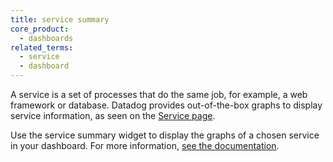 ```yaml
---
title: service summary
core_product:
  - dashboards
related_terms:
  - service
  - dashboard
---
```

A service is a set of processes that do the same job, for example, a web framework or database. Datadog provides out-of-the-box graphs to display service information, as seen on the <a href="/tracing/services/service_page/">Service page</a>. 

Use the service summary widget to display the graphs of a chosen service in your dashboard. For more information, <a href="/dashboards/widgets/service_summary/">see the documentation</a>.